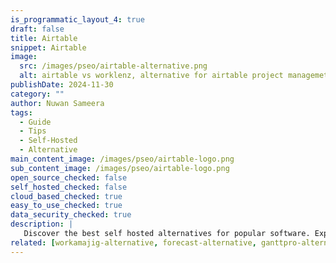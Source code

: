 ```yaml
---
is_programmatic_layout_4: true
draft: false
title: Airtable
snippet: Airtable
image:
  src: /images/pseo/airtable-alternative.png
  alt: airtable vs worklenz, alternative for airtable project managemet tool, task management, resource management, productivity, self-hosted
publishDate: 2024-11-30
category: ""
author: Nuwan Sameera
tags:
  - Guide
  - Tips
  - Self-Hosted
  - Alternative
main_content_image: /images/pseo/airtable-logo.png
sub_content_image: /images/pseo/airtable-logo.png
open_source_checked: false
self_hosted_checked: false
cloud_based_checked: true
easy_to_use_checked: true
data_security_checked: true
description: |
   Discover the best self hosted alternatives for popular software. Explore our comprehensive guides and find the perfect solution for your needs today.
related: [workamajig-alternative, forecast-alternative, ganttpro-alternative, mondaycom-alternative]
---
```

